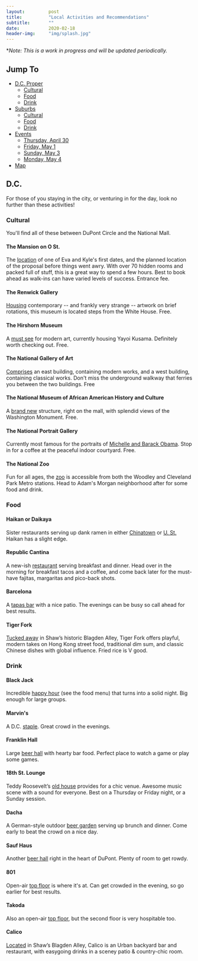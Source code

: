 ```yaml
---
layout:			post
title:  		"Local Activities and Recommendations"
subtitle:		""
date:   		2020-02-18
header-img: 	"img/splash.jpg"
---
```

\**Note: This is a work in progress and will be updated periodically.*

## Jump To

- [D.C. Proper](#dc)
  * [Cultural](#cultural)
  * [Food](#food)
  * [Drink](#drink)
- [Suburbs](#suburbs)
  * [Cultural](#cultural)
  * [Food](#food)
  * [Drink](#drink)
- [Events](#events)
  * [Thursday, April 30](#thursday)
  * [Friday, May 1](#friday)
  * [Sunday, May 3](#sunday)
  * [Monday, May 4](#monday)
- [Map](#map)

## D.C.
For those of you staying in the city, or venturing in for the day, look no further than these activities!

### Cultural 
You'll find all of these between DuPont Circle and the National Mall.

#### The Mansion on O St.
The [location](https://omansion.com/) of one of Eva and Kyle's first dates, and the planned location of the proposal before things went awry. With over 70 hidden rooms and packed full of stuff, this is a great way to spend a few hours. Best to book ahead as walk-ins can have varied levels of success. Entrance fee. 

#### The Renwick Gallery
[Housing](https://americanart.si.edu/visit/renwick) contemporary -- and frankly very strange -- artwork on brief rotations, this museum is located steps from the White House. Free.

#### The Hirshorn Museum
A [must see](https://hirshhorn.si.edu/) for modern art, currently housing Yayoi Kusama. Definitely worth checking out. Free. 

#### The National Gallery of Art
[Comprises](https://www.nga.gov/) an east building, containing modern works, and a west building, containing classical works. Don't miss the underground walkway that ferries you between the two buildings. Free

#### The National Museum of African American History and Culture
A [brand new](https://nmaahc.si.edu/) structure, right on the mall, with splendid views of the Washington Monument. Free.

#### The National Portrait Gallery
Currently most famous for the portraits of [Michelle and Barack Obama](https://npg.si.edu/home/national-portrait-gallery). Stop in for a coffee at the peaceful indoor courtyard. Free. 

#### The National Zoo
Fun for all ages, the [zoo](https://nationalzoo.si.edu/) is accessible from both the Woodley and Cleveland Park Metro stations. Head to Adam's Morgan neighborhood after for some food and drink.

### Food

#### Haikan or Daikaya
Sister restaurants serving up dank ramen in either [Chinatown](http://www.daikaya.com/) or [U. St.](https://www.haikandc.com/) Haikan has a slight edge. 

#### Republic Cantina
A new-ish [restaurant](http://republic-cantina.com/) serving breakfast and dinner. Head over in the morning for breakfast tacos and a coffee, and come back later for the must-have fajitas, margaritas and pico-back shots. 

#### Barcelona
A [tapas bar](https://barcelonawinebar.com/location/14th-street/) with a nice patio. The evenings can be busy so call ahead for best results.

#### Tiger Fork
[Tucked away](https://www.tigerforkdc.com/) in Shaw’s historic Blagden Alley, Tiger Fork offers playful, modern takes on Hong Kong street food, traditional dim sum, and classic Chinese dishes with global influence. Fried rice is V good. 

### Drink

#### Black Jack
Incredible [happy hour](http://www.blackjackdc.com/) (see the food menu) that turns into a solid night. Big enough for large groups.

#### Marvin's
A D.C. [staple](http://www.marvindc.com/). Great crowd in the evenings. 

#### Franklin Hall
Large [beer hall](https://www.franklinhalldc.com/) with hearty bar food. Perfect place to watch a game or play some games. 

#### 18th St. Lounge
Teddy Roosevelt’s [old house](https://www.18thstlounge.com/) provides for a chic venue. Awesome music scene with a sound for everyone. Best on a Thursday or Friday night, or a Sunday session.

#### Dacha
A German-style outdoor [beer garden](https://dachadc.com/beer-garden/) serving up brunch and dinner. Come early to beat the crowd on a nice day. 

#### Sauf Haus
Another [beer hall](http://saufhausdc.com/) right in the heart of DuPont. Plenty of room to get rowdy. 

#### 801
Open-air [top floor](http://801dc.com/) is where it's at. Can get crowded in the evening, so go earlier for best results.

#### Takoda
Also an open-air [top floor](https://www.takodadc.com/), but the second floor is very hospitable too.

#### Calico
[Located](https://www.calicodc.com/) in Shaw’s Blagden Alley, Calico is an Urban backyard bar and restaurant, with easygoing drinks in a sceney patio & country-chic room.
